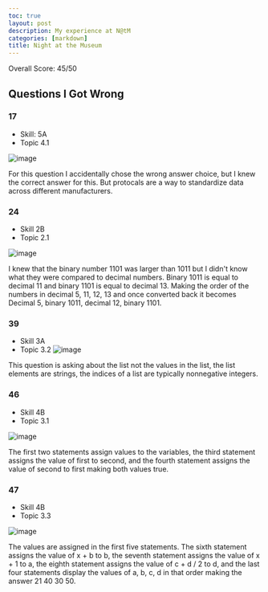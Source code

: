 ```yaml
---
toc: true
layout: post
description: My experience at N@tM
categories: [markdown]
title: Night at the Museum
---
```


Overall Score: 45/50

## Questions I Got Wrong

### 17

- Skill: 5A
- Topic 4.1

![image](https://user-images.githubusercontent.com/82348259/200524732-974f6e3c-0caf-4154-8d78-acbe77712e19.png)

For this question I accidentally chose the wrong answer choice, but I knew the correct answer for this. But protocals are a way to standardize data across different manufacturers.

### 24

- Skill 2B
- Topic 2.1

![image](https://user-images.githubusercontent.com/82348259/200524941-ad9d5f45-a9d4-4506-9c04-80dab5135c33.png)

I knew that the binary number 1101 was larger than 1011 but I didn't know what they were compared to decimal numbers. Binary 1011 is equal to decimal 11 and binary 1101 is equal to decimal 13. Making the order of the numbers in decimal 5, 11, 12, 13 and once converted back it becomes Decimal 5, binary 1011, decimal 12, binary 1101.

### 39

- Skill 3A
- Topic 3.2
![image](https://user-images.githubusercontent.com/82348259/200525037-97f9e951-e5a0-4da1-adc9-152f902f1323.png)

This question is asking about the list not the values in the list, the list elements are strings, the indices of a list are typically nonnegative integers.

### 46

- Skill 4B
- Topic 3.1

![image](https://user-images.githubusercontent.com/82348259/200525393-d31d67c6-ecc5-4597-ac04-f81dce73a49e.png)

The first two statements assign values to the variables, the third statement assigns the value of first to second, and the fourth statement assigns the value of second to first making both values true.

### 47

- Skill 4B
- Topic 3.3

![image](https://user-images.githubusercontent.com/82348259/200525265-ce5a70a3-6df3-4549-9b21-d805052d0217.png)

The values are assigned in the first five statements. The sixth statement assigns the value of x + b to b, the seventh statement assigns the value of x + 1 to a, the eighth statement assigns the value of c + d / 2 to d, and the last four statements display the values of a, b, c, d in that order making the answer 21 40 30 50.
